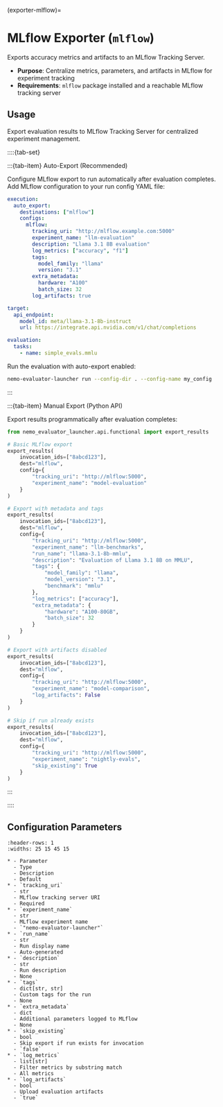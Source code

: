 (exporter-mlflow)=

# MLflow Exporter (`mlflow`)

Exports accuracy metrics and artifacts to an MLflow Tracking Server.

- **Purpose**: Centralize metrics, parameters, and artifacts in MLflow for experiment tracking
- **Requirements**: `mlflow` package installed and a reachable MLflow tracking server

## Usage

Export evaluation results to MLflow Tracking Server for centralized experiment management.

::::{tab-set}

:::{tab-item} Auto-Export (Recommended)

Configure MLflow export to run automatically after evaluation completes. Add MLflow configuration to your run config YAML file:

```yaml
execution:
  auto_export:
    destinations: ["mlflow"]
    configs:
      mlflow:
        tracking_uri: "http://mlflow.example.com:5000"
        experiment_name: "llm-evaluation"
        description: "Llama 3.1 8B evaluation"
        log_metrics: ["accuracy", "f1"]
        tags:
          model_family: "llama"
          version: "3.1"
        extra_metadata:
          hardware: "A100"
          batch_size: 32
        log_artifacts: true

target:
  api_endpoint:
    model_id: meta/llama-3.1-8b-instruct
    url: https://integrate.api.nvidia.com/v1/chat/completions

evaluation:
  tasks:
    - name: simple_evals.mmlu
```

Run the evaluation with auto-export enabled:

```bash
nemo-evaluator-launcher run --config-dir . --config-name my_config
```

:::

:::{tab-item} Manual Export (Python API)

Export results programmatically after evaluation completes:

```python
from nemo_evaluator_launcher.api.functional import export_results

# Basic MLflow export
export_results(
    invocation_ids=["8abcd123"], 
    dest="mlflow", 
    config={
        "tracking_uri": "http://mlflow:5000",
        "experiment_name": "model-evaluation"
    }
)

# Export with metadata and tags
export_results(
    invocation_ids=["8abcd123"], 
    dest="mlflow", 
    config={
        "tracking_uri": "http://mlflow:5000",
        "experiment_name": "llm-benchmarks",
        "run_name": "llama-3.1-8b-mmlu",
        "description": "Evaluation of Llama 3.1 8B on MMLU",
        "tags": {
            "model_family": "llama",
            "model_version": "3.1",
            "benchmark": "mmlu"
        },
        "log_metrics": ["accuracy"],
        "extra_metadata": {
            "hardware": "A100-80GB",
            "batch_size": 32
        }
    }
)

# Export with artifacts disabled
export_results(
    invocation_ids=["8abcd123"], 
    dest="mlflow", 
    config={
        "tracking_uri": "http://mlflow:5000",
        "experiment_name": "model-comparison",
        "log_artifacts": False
    }
)

# Skip if run already exists
export_results(
    invocation_ids=["8abcd123"], 
    dest="mlflow", 
    config={
        "tracking_uri": "http://mlflow:5000",
        "experiment_name": "nightly-evals",
        "skip_existing": True
    }
)
```

:::

::::

## Configuration Parameters

```{list-table}
:header-rows: 1
:widths: 25 15 45 15

* - Parameter
  - Type
  - Description
  - Default
* - `tracking_uri`
  - str
  - MLflow tracking server URI
  - Required
* - `experiment_name`
  - str
  - MLflow experiment name
  - `"nemo-evaluator-launcher"`
* - `run_name`
  - str
  - Run display name
  - Auto-generated
* - `description`
  - str
  - Run description
  - None
* - `tags`
  - dict[str, str]
  - Custom tags for the run
  - None
* - `extra_metadata`
  - dict
  - Additional parameters logged to MLflow
  - None
* - `skip_existing`
  - bool
  - Skip export if run exists for invocation
  - `false`
* - `log_metrics`
  - list[str]
  - Filter metrics by substring match
  - All metrics
* - `log_artifacts`
  - bool
  - Upload evaluation artifacts
  - `true`
```
